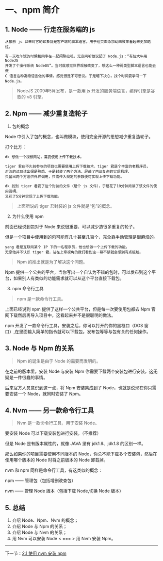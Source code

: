 # 一、npm 简介


## 1. Node —— 行走在服务端的 js 

    从接触 js 以来对它的印象就是客户端的脚本语言，用于给页面添加动画效果看起来更加酷炫。

    有一天吃午饭的时候和同事在一起闲聊拉呱，无意间听他说起了 Node.js：“有位大牛用 NodeJS 
    开发了个操作系统 NodeOS”。当时就感觉世界观被改变了，想这么一种弱类型脚本语言也能去做 
    C 语言这种高级语言做的事情，感觉很是不可思议。于是暗下决心，找个时间要学习一下 Node.js。

> NodeJS 2009年5月发布，是一款用 js 开发的服务端语言，编译引擎是谷歌的 v8 引擎。

## 2. Npm —— 减少重复造轮子

1. 包的概念

Node 中引入了包的概念，也叫做模块，使用完全开源的思想减少重复造轮子。

打个比方：

    dk 想做一个视频网站，需要使用上传下载技术。

    tiger 君在不久前参与的项目也需要使用上传下载技术，tiger 君是个丰富的老程序员，
    对流的读取读出很是熟悉，于是封装了两个方法，屏蔽了内部复杂的实现机理，
    只留出两个方法供外界调用，只需传入规定的参数便可实现上传下载功能。

    dk 找到 tiger 君要了这个封装的文件（是个 js 文件），于是花了10分钟阅读了该文件的使用说明，
    又花了5分钟实现了上传下载功能。

> 上面所说的 tiger 君封装的 js 文件就是“包”的概念。

2. 为什么使用 npm

前面已经说到包对于 Node 来说很重要，可以减少造很多重复的轮子。

但是一个项目中使用到的包可能有几十甚至几百个，完全靠手动管理是很麻烦的。

    yang 君是互联网某个 IP 下的一名程序员，他也想做一个上传下载的功能，
    无奈他并不认识 tiger 君，站在上帝视角的我们看到这一幕不禁就会感到有点尴尬。

> Npm 的推出就是为了解决这个问题。

Npm 提供一个公共的平台，当你写出一个自认为不错的包时，可以发布到这个平台，如果别人有类似的功能需求就可以从这个平台直接下载包。

3. npm 命令行工具

> npm 是一款命令行工具。

上面已经说到 npm 提供了这样一个公共平台，但是每一次要使用包都去 Npm 官网下载然后再导入项目中，这看起来并不是很聪明的做法。

npm 开发了一款命令行工具，安装之后，你可以打开的你的黑框口（DOS 窗口）,在里面输入简单的指令就可以下载包，发布包等等与包有关的任何操作。

## 3. Node 与 Npm 的关系

> Npm 的诞生是由于 Node 的需要而发明的。

在之前的版本里，安装 Node 与安装 Npm 你需要下载两个安装包进行安装，这无疑是一件很蠢的事情。

后来官方人员意识到这一点，将 Npm 安装集成到了 Node，也就是说现在你只需要安装一个 Node，就同时安装了 Npm。


## 4. Nvm —— 另一款命令行工具
> Nvm 是一款命令行工具，用于安装 Node。

要安装 Node 可以下载安装包进行安装。（不推荐）

但是 Node 是有版本属性的，就像 JAVA 里有 jdk1.6、jdk1.8 的区别一样。

那么如果你的项目需要使用不同版本的 Node，你总不能下载多个安装包，然后在使用哪个版本的 Node 时将之前版本的 Node 卸载掉。

nvm 和 npm 同样是命令行工具，有这类似的概念：

npm —— 管理包（包括增删改查包）

nvm —— 管理 Node 版本（包括下载 Node,切换 Node 版本）


## 5. 总结

1. 介绍 Node、Npm、Nvm 的概念；
2. 介绍 Node 与 Npm 的关系；
3. 介绍 Node 与 Nvm 的关系；
4. 用 Nvm 可以安装 Node  < === > 用 Nvm 安装 Npm。

---

下一节：[2.1 使用 nvm 安装 npm](https://github.com/dkvirus/dva/blob/master/book/npm/2.1%20%E4%BD%BF%E7%94%A8%20nvm%20%E5%AE%89%E8%A3%85%20npm.md "1.2 使用 nvm 安装 npm")